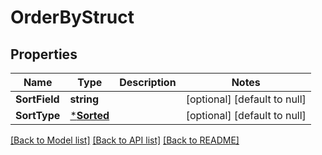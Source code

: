 # OrderByStruct

## Properties
Name | Type | Description | Notes
------------ | ------------- | ------------- | -------------
**SortField** | **string** |  | [optional] [default to null]
**SortType** | [***Sorted**](Sorted.md) |  | [optional] [default to null]

[[Back to Model list]](../README.md#documentation-for-models) [[Back to API list]](../README.md#documentation-for-api-endpoints) [[Back to README]](../README.md)


